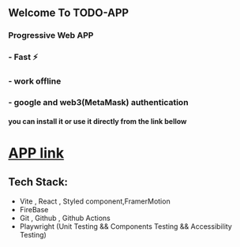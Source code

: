 ## Welcome To  TODO-APP
### Progressive Web  APP
### - Fast ⚡️ 
### - work offline
### - google and web3(MetaMask) authentication


#### you can install it or use it directly from the link bellow


# [APP link](https://todo-app-97ae2.firebaseapp.com/)

## Tech Stack:
- Vite , React , Styled component,FramerMotion
- FireBase 
- Git , Github , Github Actions
- Playwright (Unit Testing && Components Testing  && Accessibility Testing)
